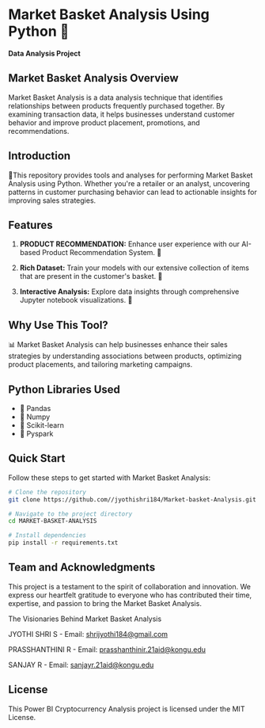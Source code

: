 # Market Basket Analysis Using Python 🛒
**Data Analysis Project**

## Market Basket Analysis Overview
Market Basket Analysis is a data analysis technique that identifies relationships between products frequently purchased together. By examining transaction data, it helps businesses understand customer behavior and improve product placement, promotions, and recommendations.

## Introduction
📍This repository provides tools and analyses for performing Market Basket Analysis using Python. Whether you're a retailer or an analyst, uncovering patterns in customer purchasing behavior can lead to actionable insights for improving sales strategies.

## Features

1. **PRODUCT RECOMMENDATION:** Enhance user experience with our AI-based Product Recommendation System. 🚀
   
2. **Rich Dataset:** Train your models with our extensive collection of items that are present in the customer's basket. 🚀
   
3. **Interactive Analysis:** Explore data insights through comprehensive Jupyter notebook visualizations. 🚀

## Why Use This Tool?
📊 Market Basket Analysis can help businesses enhance their sales strategies by understanding associations between products, optimizing product placements, and tailoring marketing campaigns.

## Python Libraries Used
- 🌟 Pandas
- 🌟 Numpy
- 🌟 Scikit-learn
- 🌟 Pyspark

## Quick Start
Follow these steps to get started with Market Basket Analysis:

```bash
# Clone the repository
git clone https://github.com//jyothishri184/Market-basket-Analysis.git

# Navigate to the project directory
cd MARKET-BASKET-ANALYSIS

# Install dependencies
pip install -r requirements.txt
```
## Team and Acknowledgments
This project is a testament to the spirit of collaboration and innovation. We express our heartfelt gratitude to everyone who has contributed their time, expertise, and passion to bring the Market Basket Analysis.

The Visionaries Behind Market Basket Analysis

JYOTHI SHRI S - Email: [shrijyothi184@gmail.com](mailto:shrijyothi184@gmail.com)

PRASSHANTHINI R - Email: [prasshanthinir.21aid@kongu.edu](mailto:prasshanthinir.21aid@kongu.edu)

SANJAY R - Email: [sanjayr.21aid@kongu.edu](mailto:sanjayr.21aid@kongu.edu)

## License
This Power BI Cryptocurrency Analysis project is licensed under the MIT License.

